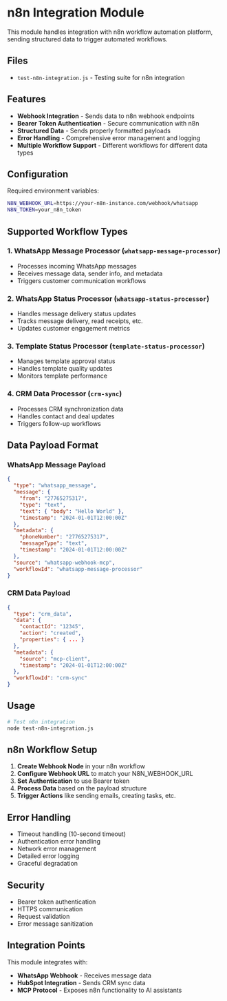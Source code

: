 # n8n Integration Module

This module handles integration with n8n workflow automation platform, sending structured data to trigger automated workflows.

## Files

- `test-n8n-integration.js` - Testing suite for n8n integration

## Features

- **Webhook Integration** - Sends data to n8n webhook endpoints
- **Bearer Token Authentication** - Secure communication with n8n
- **Structured Data** - Sends properly formatted payloads
- **Error Handling** - Comprehensive error management and logging
- **Multiple Workflow Support** - Different workflows for different data types

## Configuration

Required environment variables:
```bash
N8N_WEBHOOK_URL=https://your-n8n-instance.com/webhook/whatsapp
N8N_TOKEN=your_n8n_token
```

## Supported Workflow Types

### 1. WhatsApp Message Processor (`whatsapp-message-processor`)
- Processes incoming WhatsApp messages
- Receives message data, sender info, and metadata
- Triggers customer communication workflows

### 2. WhatsApp Status Processor (`whatsapp-status-processor`)
- Handles message delivery status updates
- Tracks message delivery, read receipts, etc.
- Updates customer engagement metrics

### 3. Template Status Processor (`template-status-processor`)
- Manages template approval status
- Handles template quality updates
- Monitors template performance

### 4. CRM Data Processor (`crm-sync`)
- Processes CRM synchronization data
- Handles contact and deal updates
- Triggers follow-up workflows

## Data Payload Format

### WhatsApp Message Payload
```json
{
  "type": "whatsapp_message",
  "message": {
    "from": "27765275317",
    "type": "text",
    "text": { "body": "Hello World" },
    "timestamp": "2024-01-01T12:00:00Z"
  },
  "metadata": {
    "phoneNumber": "27765275317",
    "messageType": "text",
    "timestamp": "2024-01-01T12:00:00Z"
  },
  "source": "whatsapp-webhook-mcp",
  "workflowId": "whatsapp-message-processor"
}
```

### CRM Data Payload
```json
{
  "type": "crm_data",
  "data": {
    "contactId": "12345",
    "action": "created",
    "properties": { ... }
  },
  "metadata": {
    "source": "mcp-client",
    "timestamp": "2024-01-01T12:00:00Z"
  },
  "workflowId": "crm-sync"
}
```

## Usage

```bash
# Test n8n integration
node test-n8n-integration.js
```

## n8n Workflow Setup

1. **Create Webhook Node** in your n8n workflow
2. **Configure Webhook URL** to match your N8N_WEBHOOK_URL
3. **Set Authentication** to use Bearer token
4. **Process Data** based on the payload structure
5. **Trigger Actions** like sending emails, creating tasks, etc.

## Error Handling

- Timeout handling (10-second timeout)
- Authentication error handling
- Network error management
- Detailed error logging
- Graceful degradation

## Security

- Bearer token authentication
- HTTPS communication
- Request validation
- Error message sanitization

## Integration Points

This module integrates with:
- **WhatsApp Webhook** - Receives message data
- **HubSpot Integration** - Sends CRM sync data
- **MCP Protocol** - Exposes n8n functionality to AI assistants
